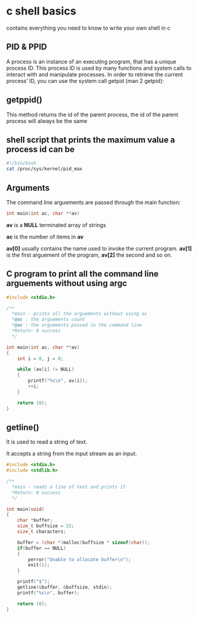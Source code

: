 # c shell basics

contains everything you need to know to write your own shell in c
## PID & PPID

A process is an instance of an executing program, that has a unique process ID. This process ID is used by many functions and system calls to interact with and manipulate processes. In order to retrieve the current process’ ID, you can use the system call getpid (man 2 getpid):

## getppid()
This method returns the id of the parent process, the id of the parent process will always be the same

## shell script that prints the maximum value a process id can be
```bash
#!/bin/bash
cat /proc/sys/kernel/pid_max
```

## Arguments
The command line arguements are passed through the main function:
```c
int main(int ac, char **av)
```
__av__ is a **NULL** terminated array of strings

**ac** is the number of items in **av**

**av[0]** usually contains the name used to invoke the current program. **av[1]** is the first arguement of the program, **av[2]** the second and so on.

## C program to  print all the command line arguements without using argc

```c
#include <stdio.h>

/**
  *main - prints all the arguements without using ac
  *@ac : the arguements count
  *@av : the arguements passed in the command line
  *Return: 0 success
  */

int main(int ac, char **av)
{
	int i = 0, j = 0;

	while (av[i] != NULL)
	{
		printf("%s\n", av[i]);
		++i;
	}

	return (0);
}
```

## getline()
It is used to read a string of text.

It accepts a string from the input stream as an input.

```c
#include <stdio.h>
#include <stdlib.h>

/**
  *main - reads a line of text and prints it
  *Return: 0 success
  */

int main(void)
{
	char *buffer;
	size_t buffsize = 32;
	size_t characters;

	buffer = (char *)malloc(buffsize * sizeof(char));
	if(buffer == NULL)
	{
		perror("Unable to allocate buffer\n");
		exit(1);
	}

	printf("$");
	getline(&buffer, &buffsize, stdin);
	printf("%s\n", buffer);

	return (0);
}
```

